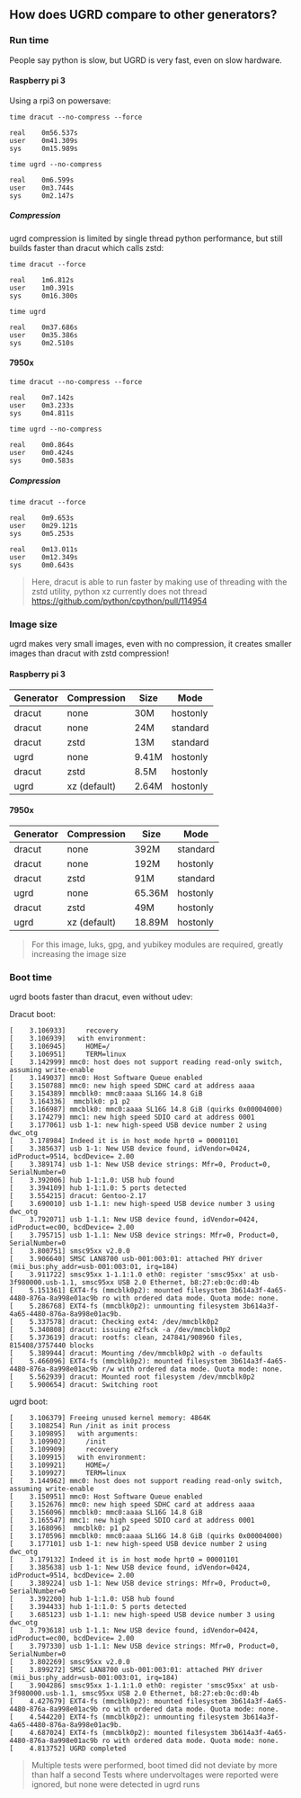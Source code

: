 ## How does UGRD compare to other generators?

### Run time

People say python is slow, but UGRD is very fast, even on slow hardware.

#### Raspberry pi 3

Using a rpi3 on powersave:

```
time dracut --no-compress --force

real    0m56.537s
user    0m41.309s
sys     0m15.989s
```

```
time ugrd --no-compress

real    0m6.599s
user    0m3.744s
sys     0m2.147s
```

##### Compression

ugrd compression is limited by single thread python performance, but still builds faster than dracut which calls zstd:

```
time dracut --force

real    1m6.812s
user    1m0.391s
sys     0m16.300s
```

```
time ugrd

real    0m37.686s
user    0m35.386s
sys     0m2.510s
```

#### 7950x

```
time dracut --no-compress --force 

real	0m7.142s
user	0m3.233s
sys     0m4.811s
```

```
time ugrd --no-compress

real	0m0.864s
user	0m0.424s
sys     0m0.583s
```

##### Compression

```
time dracut --force

real	0m9.653s
user	0m29.121s
sys     0m5.253s
```

```
real	0m13.011s
user	0m12.349s
sys     0m0.643s
```

> Here, dracut is able to run faster by making use of threading with the zstd utility, python xz currently does not thread
> https://github.com/python/cpython/pull/114954


### Image size

ugrd makes very small images, even with no compression, it creates smaller images than dracut with zstd compression!

#### Raspberry pi 3

| Generator | Compression   | Size  | Mode     |
|-----------|---------------|-------|----------|
| dracut    | none          | 30M   | hostonly |
| dracut    | none          | 24M   | standard |
| dracut    | zstd          | 13M   | standard |
| ugrd      | none          | 9.41M | hostonly |
| dracut    | zstd          | 8.5M  | hostonly |
| ugrd      | xz (default)  | 2.64M | hostonly |


#### 7950x

| Generator | Compression   | Size   | Mode     |
|-----------|---------------|--------|----------|
| dracut    | none          | 392M   | standard |
| dracut    | none          | 192M   | hostonly |
| dracut    | zstd          | 91M    | standard |
| ugrd      | none          | 65.36M | hostonly |
| dracut    | zstd          | 49M    | hostonly |
| ugrd      | xz (default)  | 18.89M | hostonly |

> For this image, luks, gpg, and yubikey modules are required, greatly increasing the image size

### Boot time

ugrd boots faster than dracut, even without udev:

Dracut boot:
```
[    3.106933]     recovery
[    3.106939]   with environment:
[    3.106945]     HOME=/
[    3.106951]     TERM=linux
[    3.142999] mmc0: host does not support reading read-only switch, assuming write-enable
[    3.149037] mmc0: Host Software Queue enabled
[    3.150788] mmc0: new high speed SDHC card at address aaaa
[    3.154389] mmcblk0: mmc0:aaaa SL16G 14.8 GiB
[    3.164336]  mmcblk0: p1 p2
[    3.166987] mmcblk0: mmc0:aaaa SL16G 14.8 GiB (quirks 0x00004000)
[    3.174279] mmc1: new high speed SDIO card at address 0001
[    3.177061] usb 1-1: new high-speed USB device number 2 using dwc_otg
[    3.178984] Indeed it is in host mode hprt0 = 00001101
[    3.385637] usb 1-1: New USB device found, idVendor=0424, idProduct=9514, bcdDevice= 2.00
[    3.389174] usb 1-1: New USB device strings: Mfr=0, Product=0, SerialNumber=0
[    3.392006] hub 1-1:1.0: USB hub found
[    3.394109] hub 1-1:1.0: 5 ports detected
[    3.554215] dracut: Gentoo-2.17
[    3.690010] usb 1-1.1: new high-speed USB device number 3 using dwc_otg
[    3.792071] usb 1-1.1: New USB device found, idVendor=0424, idProduct=ec00, bcdDevice= 2.00
[    3.795715] usb 1-1.1: New USB device strings: Mfr=0, Product=0, SerialNumber=0
[    3.800751] smsc95xx v2.0.0
[    3.906640] SMSC LAN8700 usb-001:003:01: attached PHY driver (mii_bus:phy_addr=usb-001:003:01, irq=184)
[    3.911722] smsc95xx 1-1.1:1.0 eth0: register 'smsc95xx' at usb-3f980000.usb-1.1, smsc95xx USB 2.0 Ethernet, b8:27:eb:0c:d0:4b
[    5.151361] EXT4-fs (mmcblk0p2): mounted filesystem 3b614a3f-4a65-4480-876a-8a998e01ac9b ro with ordered data mode. Quota mode: none.
[    5.286768] EXT4-fs (mmcblk0p2): unmounting filesystem 3b614a3f-4a65-4480-876a-8a998e01ac9b.
[    5.337578] dracut: Checking ext4: /dev/mmcblk0p2
[    5.340808] dracut: issuing e2fsck -a /dev/mmcblk0p2
[    5.373619] dracut: rootfs: clean, 247841/908960 files, 815408/3757440 blocks
[    5.389944] dracut: Mounting /dev/mmcblk0p2 with -o defaults
[    5.466096] EXT4-fs (mmcblk0p2): mounted filesystem 3b614a3f-4a65-4480-876a-8a998e01ac9b r/w with ordered data mode. Quota mode: none.
[    5.562939] dracut: Mounted root filesystem /dev/mmcblk0p2
[    5.900654] dracut: Switching root
```

ugrd boot:
```
[    3.106379] Freeing unused kernel memory: 4864K
[    3.108254] Run /init as init process
[    3.109895]   with arguments:
[    3.109902]     /init
[    3.109909]     recovery
[    3.109915]   with environment:
[    3.109921]     HOME=/
[    3.109927]     TERM=linux
[    3.144962] mmc0: host does not support reading read-only switch, assuming write-enable
[    3.150951] mmc0: Host Software Queue enabled
[    3.152676] mmc0: new high speed SDHC card at address aaaa
[    3.156096] mmcblk0: mmc0:aaaa SL16G 14.8 GiB
[    3.165547] mmc1: new high speed SDIO card at address 0001
[    3.168096]  mmcblk0: p1 p2
[    3.170596] mmcblk0: mmc0:aaaa SL16G 14.8 GiB (quirks 0x00004000)
[    3.177101] usb 1-1: new high-speed USB device number 2 using dwc_otg
[    3.179132] Indeed it is in host mode hprt0 = 00001101
[    3.385638] usb 1-1: New USB device found, idVendor=0424, idProduct=9514, bcdDevice= 2.00
[    3.389224] usb 1-1: New USB device strings: Mfr=0, Product=0, SerialNumber=0
[    3.392200] hub 1-1:1.0: USB hub found
[    3.394433] hub 1-1:1.0: 5 ports detected
[    3.685123] usb 1-1.1: new high-speed USB device number 3 using dwc_otg
[    3.793618] usb 1-1.1: New USB device found, idVendor=0424, idProduct=ec00, bcdDevice= 2.00
[    3.797330] usb 1-1.1: New USB device strings: Mfr=0, Product=0, SerialNumber=0
[    3.802269] smsc95xx v2.0.0
[    3.899272] SMSC LAN8700 usb-001:003:01: attached PHY driver (mii_bus:phy_addr=usb-001:003:01, irq=184)
[    3.904286] smsc95xx 1-1.1:1.0 eth0: register 'smsc95xx' at usb-3f980000.usb-1.1, smsc95xx USB 2.0 Ethernet, b8:27:eb:0c:d0:4b
[    4.427679] EXT4-fs (mmcblk0p2): mounted filesystem 3b614a3f-4a65-4480-876a-8a998e01ac9b ro with ordered data mode. Quota mode: none.
[    4.544220] EXT4-fs (mmcblk0p2): unmounting filesystem 3b614a3f-4a65-4480-876a-8a998e01ac9b.
[    4.687024] EXT4-fs (mmcblk0p2): mounted filesystem 3b614a3f-4a65-4480-876a-8a998e01ac9b ro with ordered data mode. Quota mode: none.
[    4.813752] UGRD completed
```

> Multiple tests were performed, boot timed did not deviate by more than half a second
> Tests where undervoltages were reported were ignored, but none were detected in ugrd runs
